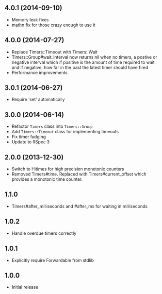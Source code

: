 4.0.1 (2014-09-10)
------------------
* Memory leak fixes
* mathn fix for those crazy enough to use it

4.0.0 (2014-07-27)
------------------
* Replace Timers::Timeout with Timers::Wait
* Timers::Group#wait_interval now returns nil when no timers, a postive or
  negative interval which if positive is the amount of time required to wait
  and if negative, how far in the past the latest timer should have fired
* Performance improvements

3.0.1 (2014-06-27)
------------------
* Require 'set' automatically

3.0.0 (2014-06-14)
------------------
* Refactor `Timers` class into `Timers::Group`
* Add `Timers::Timeout` class for implementing timeouts
* Fix timer fudging
* Update to RSpec 3

2.0.0 (2013-12-30)
------------------
* Switch to Hitimes for high precision monotonic counters
* Removed Timers#time. Replaced with Timers#current_offset which provides a
  monotonic time counter.

1.1.0
-----
* Timers#after_milliseconds and #after_ms for waiting in milliseconds

1.0.2
-----
* Handle overdue timers correctly

1.0.1
-----
* Explicitly require Forwardable from stdlib

1.0.0
-----
* Initial release
